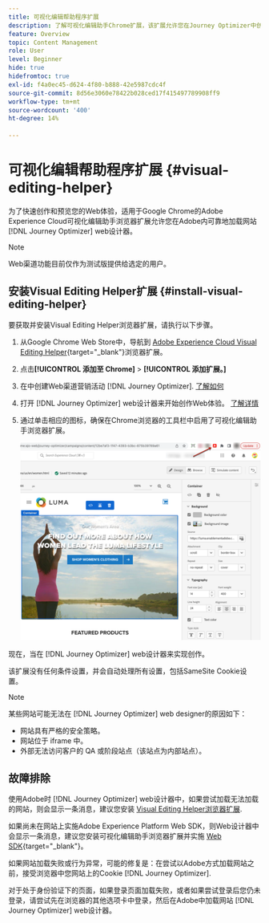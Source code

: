 ```yaml
---
title: 可视化编辑帮助程序扩展
description: 了解可视化编辑助手Chrome扩展，该扩展允许您在Journey Optimizer中创作和预览网页
feature: Overview
topic: Content Management
role: User
level: Beginner
hide: true
hidefromtoc: true
exl-id: f4a0ec45-d624-4f80-b888-42e5987cdc4f
source-git-commit: 8d56e3060e78422b028ced17f415497789908ff9
workflow-type: tm+mt
source-wordcount: '400'
ht-degree: 14%

---
```


# 可视化编辑帮助程序扩展 {#visual-editing-helper}

为了快速创作和预览您的Web体验，适用于Google Chrome的Adobe Experience Cloud可视化编辑助手浏览器扩展允许您在Adobe内可靠地加载网站 [!DNL Journey Optimizer] web设计器。

>[!NOTE]
>
>Web渠道功能目前仅作为测试版提供给选定的用户。

## 安装Visual Editing Helper扩展 {#install-visual-editing-helper}

要获取并安装Visual Editing Helper浏览器扩展，请执行以下步骤。

1. 从Google Chrome Web Store中，导航到 [Adobe Experience Cloud Visual Editing Helper](https://chrome.google.com/webstore/detail/adobe-experience-cloud-vi/kgmjjkfjacffaebgpkpcllakjifppnca){target=&quot;_blank&quot;}浏览器扩展。

1. 点击&#x200B;**[!UICONTROL 添加至 Chrome]** > **[!UICONTROL 添加扩展。]**

1. 在中创建Web渠道营销活动 [!DNL Journey Optimizer]. [了解如何](author-web.md#create-web-campaign)

1. 打开 [!DNL Journey Optimizer] web设计器来开始创作Web体验。 [了解详情](author-web.md)

1. 通过单击相应的图标，确保在Chrome浏览器的工具栏中启用了可视化编辑助手浏览器扩展。

   ![](assets/web-visual-editing-extension.png)

现在，当在 [!DNL Journey Optimizer] web设计器来实现创作。

该扩展没有任何条件设置，并会自动处理所有设置，包括SameSite Cookie设置。

>[!NOTE]
>
>某些网站可能无法在 [!DNL Journey Optimizer] web designer的原因如下：
>
> * 网站具有严格的安全策略。
> * 网站位于 iframe 中。
> * 外部无法访问客户的 QA 或阶段站点（该站点为内部站点）。


## 故障排除

使用Adobe时 [!DNL Journey Optimizer] web设计器中，如果尝试加载无法加载的网站，则会显示一条消息，建议您安装 [Visual Editing Helper浏览器扩展](#install-visual-editing-helper).

如果尚未在网站上实施Adobe Experience Platform Web SDK，则Web设计器中会显示一条消息，建议您安装可视化编辑助手浏览器扩展并实施 [Web SDK](https://experienceleague.adobe.com/docs/platform-learn/implement-web-sdk/overview.html?lang=zh-Hans){target=&quot;_blank&quot;}。

如果网站加载失败或行为异常，可能的修复是：在尝试以Adobe方式加载网站之前，接受浏览器中您网站上的Cookie [!DNL Journey Optimizer].

对于处于身份验证下的页面，如果登录页面加载失败，或者如果尝试登录后您仍未登录，请尝试先在浏览器的其他选项卡中登录，然后在Adobe中加载网站 [!DNL Journey Optimizer] web设计器。
